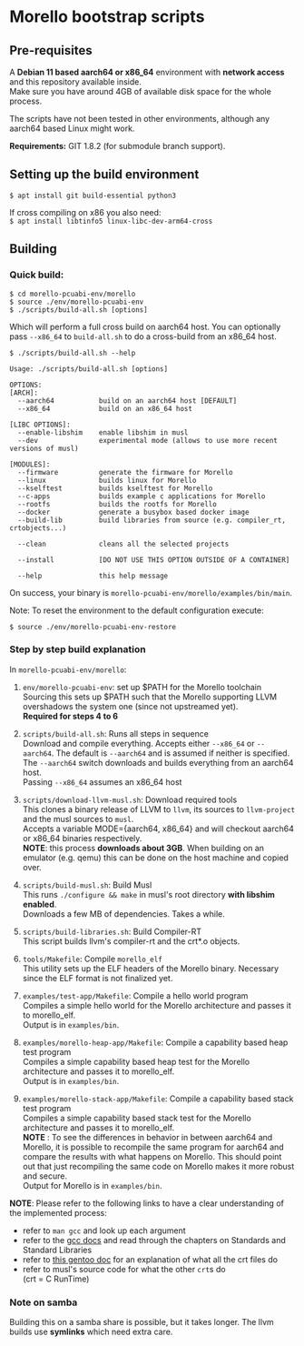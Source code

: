 # Morello bootstrap scripts

## Pre-requisites
A **Debian 11 based aarch64 or x86_64** environment with **network access** and this repository available inside.  
Make sure you have around 4GB of available disk space for the whole process.

The scripts have not been tested in other environments, although any aarch64 based Linux might work.

**Requirements:** GIT 1.8.2 (for submodule branch support).

## Setting up the build environment
`$ apt install git build-essential python3`

If cross compiling on x86 you also need:  
`$ apt install libtinfo5 linux-libc-dev-arm64-cross`

## Building
### Quick build:
```
$ cd morello-pcuabi-env/morello
$ source ./env/morello-pcuabi-env
$ ./scripts/build-all.sh [options]
```
Which will perform a full cross build on aarch64 host. You can optionally pass `--x86_64` to `build-all.sh` to do a cross-build from an x86_64 host.

```
$ ./scripts/build-all.sh --help

Usage: ./scripts/build-all.sh [options]

OPTIONS:
[ARCH]:
  --aarch64           build on an aarch64 host [DEFAULT]
  --x86_64            build on an x86_64 host

[LIBC OPTIONS]:
  --enable-libshim    enable libshim in musl
  --dev               experimental mode (allows to use more recent versions of musl)

[MODULES]:
  --firmware          generate the firmware for Morello
  --linux             builds linux for Morello
  --kselftest         builds kselftest for Morello
  --c-apps            builds example c applications for Morello
  --rootfs            builds the rootfs for Morello
  --docker            generate a busybox based docker image
  --build-lib         build libraries from source (e.g. compiler_rt, crtobjects...)

  --clean             cleans all the selected projects

  --install           [DO NOT USE THIS OPTION OUTSIDE OF A CONTAINER]

  --help              this help message
```

On success, your binary is `morello-pcuabi-env/morello/examples/bin/main`.

Note: To reset the environment to the default configuration execute:
```
$ source ./env/morello-pcuabi-env-restore
```

### Step by step build explanation
In `morello-pcuabi-env/morello`:

1. `env/morello-pcuabi-env`: set up $PATH for the Morello toolchain  
Sourcing this sets up $PATH such that the Morello supporting LLVM overshadows the system one (since not upstreamed yet).  
**Required for steps 4 to 6**  

1. `scripts/build-all.sh`: Runs all steps in sequence  
Download and compile everything.
Accepts either `--x86_64` or `--aarch64`. The default is `--aarch64` and is assumed if neither is specified.  
The `--aarch64` switch downloads and builds everything from an aarch64 host.  
Passing `--x86_64` assumes an x86\_64 host  

1. `scripts/download-llvm-musl.sh`: Download required tools  
This clones a binary release of LLVM to `llvm`, its sources to `llvm-project` and the musl sources to `musl`.  
Accepts a variable MODE={aarch64, x86_64} and will checkout aarch64 or x86\_64 binaries respectively.  
**NOTE**: this process **downloads about 3GB**. When building on an emulator (e.g. qemu) this can be done on the host machine and copied over.  

1. `scripts/build-musl.sh`: Build Musl  
This runs `./configure && make` in musl's root directory **with libshim enabled**.  
Downloads a few MB of dependencies. Takes a while.  

1. `scripts/build-libraries.sh`: Build Compiler-RT  
This script builds llvm's compiler-rt and the crt*.o objects.  

1. `tools/Makefile`: Compile `morello_elf`  
This utility sets up the ELF headers of the Morello binary. Necessary since the ELF format is not finalized yet.  

1. `examples/test-app/Makefile`: Compile a hello world program  
Compiles a simple hello world for the Morello architecture and passes it to morello\_elf.  
Output is in `examples/bin`.  

1. `examples/morello-heap-app/Makefile`: Compile a capability based heap test program  
Compiles a simple capability based heap test for the Morello architecture and passes it to morello\_elf.  
Output is in `examples/bin`.  

1. `examples/morello-stack-app/Makefile`: Compile a capability based stack test program  
Compiles a simple capability based stack test for the Morello architecture and passes it to morello\_elf.  
**NOTE** : To see the differences in behavior in between aarch64 and Morello, it is possible to recompile the same program for aarch64 and compare the results with what happens on Morello. This should point out that just recompiling the same code on Morello makes it more robust and secure.  
Output for Morello is in `examples/bin`.  

**NOTE**: Please refer to the following links to have a clear understanding of the implemented process:

* refer to `man gcc` and look up each argument  
* refer to the [gcc docs](https://gcc.gnu.org/onlinedocs/gcc/) and read through the chapters on Standards and Standard Libraries  
* refer to [this gentoo doc](https://dev.gentoo.org/~vapier/crt.txt) for an explanation of what all the crt files do  
* refer to musl's source code for what the other `crt`s do  
(crt = C RunTime)  

### Note on samba
Building this on a samba share is possible, but it takes longer. The llvm builds use **symlinks** which need extra care.

